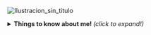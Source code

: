 ![Ilustracion_sin_titulo](https://user-images.githubusercontent.com/72667996/135730717-5d08e247-a024-4012-a882-39f3d3d492e4.jpg)

<details>
    <summary> <b> Things to know about me! </b> <i>(click to expand!)</i> </summary>

   

   [![trophy](https://github-profile-trophy.vercel.app/?username=MJesusGit&theme=onedark)](https://github.com/MJesusGit) [![Top Langs](https://github-readme-stats.vercel.app/api/top-langs/?username=MJesusGit&theme=midnight-purple&show_icons=trueheight=40)](https://github.com/MJesusGit/github-readme-stats)
